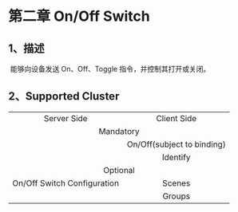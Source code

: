 # 第二章 On/Off Switch

## 1、描述

​	能够向设备发送 On、Off、Toggle 指令，并控制其打开或关闭。

## 2、Supported Cluster
<table>
   <tr align="center">
        <td>Server Side</td>
        <td>Client Side</td>
   </tr>
   <tr align="center">
        <td colspan="2">Mandatory</td>
   </tr>
   <tr align="center">
    <td></td>
    <td>On/Off(subject to binding)</td>
   </tr>
   <tr align="center">
    <td></td>
    <td>Identify</td>
   </tr>
   <tr align="center">
        <td colspan="2">Optional</td>
   </tr>
   <tr align="center">
   		<td>On/Off Switch Configuration</td>
   		<td>Scenes </td>
   </tr>
   <tr align="center">
   		<td></td>
   		<td>Groups</td>
   </tr>
</table>
